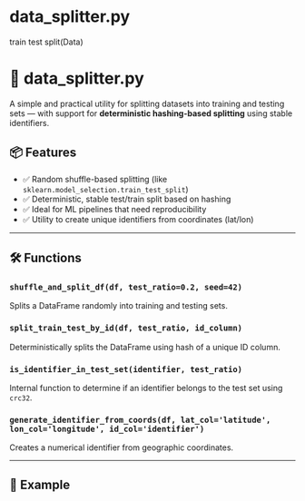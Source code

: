 # data_splitter.py
train test split(Data)
# 🧪 data_splitter.py

A simple and practical utility for splitting datasets into training and testing sets — with support for **deterministic hashing-based splitting** using stable identifiers.

## 📦 Features

- ✅ Random shuffle-based splitting (like `sklearn.model_selection.train_test_split`)
- ✅ Deterministic, stable test/train split based on hashing
- ✅ Ideal for ML pipelines that need reproducibility
- ✅ Utility to create unique identifiers from coordinates (lat/lon)

---

## 🛠️ Functions

### `shuffle_and_split_df(df, test_ratio=0.2, seed=42)`
Splits a DataFrame randomly into training and testing sets.

### `split_train_test_by_id(df, test_ratio, id_column)`
Deterministically splits the DataFrame using hash of a unique ID column.

### `is_identifier_in_test_set(identifier, test_ratio)`
Internal function to determine if an identifier belongs to the test set using `crc32`.

### `generate_identifier_from_coords(df, lat_col='latitude', lon_col='longitude', id_col='identifier')`
Creates a numerical identifier from geographic coordinates.

---

## 📌 Example
